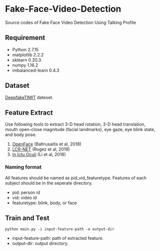 # Fake-Face-Video-Detection

Source codes of Fake Face Video Detection Using Talking Profile

## Requirement

* Python 2.7.15
* matplotlib 2.2.2
* sklearn 0.20.3
* numpy 1.16.2
* imbalanced-learn 0.4.3

## Dataset

[DeepfakeTIMIT](https://www.idiap.ch/dataset/deepfaketimit)  dateset.

## Feature Extract

Use following tools to extract 3-D head rotation, 3-D head translation, mouth open-close magnitude (facial landmarks), eye gaze, eye blink state, and body pose.

1. [OpenFace](https://github.com/TadasBaltrusaitis/OpenFace) (Baltrusaitis et al, 2018)
2. [LCR-NET](https://thoth.inrialpes.fr/src/LCR-Net/) (Rogez et al, 2019)
3. [In Ictu Oculi](https://github.com/danmohaha/WIFS2018_In_Ictu_Oculi) (Li et al, 2018)

### Naming format

All features should be named as pid_vid_featuretype. Features of each subject should be in the seperate directory.

* pid: person id
* vid: video id
* featuretype: blink, body, or face

## Train and Test

```shell
python main.py -i input-feature-path -o output-dir
```

* input-feature-path: path of extracted feature.
* output-dir: output directory.